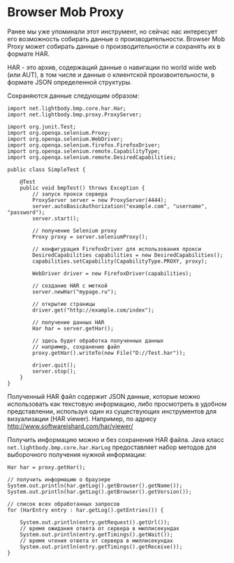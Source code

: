 # Browser Mob Proxy
Ранее мы уже упоминали этот инструмент, но сейчас нас интересует его возможность собирать данные о производительности. Browser Mob Proxy может собирать данные о производительности и сохранять их в формате HAR.

HAR - это архив, содержащий данные о навигации по world wide web (или AUT), в том числе и данные о клиентской произвоительности, в формате JSON определенной структуры.

Сохраняются данные следующим образом:
```
import net.lightbody.bmp.core.har.Har;
import net.lightbody.bmp.proxy.ProxyServer;

import org.junit.Test;
import org.openqa.selenium.Proxy;
import org.openqa.selenium.WebDriver;
import org.openqa.selenium.firefox.FirefoxDriver;
import org.openqa.selenium.remote.CapabilityType;
import org.openqa.selenium.remote.DesiredCapabilities;

public class SimpleTest {

    @Test
    public void bmpTest() throws Exception {
        // запуск прокси сервера
        ProxyServer server = new ProxyServer(4444);
        server.autoBasicAuthorization("example.com", "username", "password");
        server.start();

        // получение Selenium proxy
        Proxy proxy = server.seleniumProxy();

        // конфигурация FirefoxDriver для использования прокси
        DesiredCapabilities capabilities = new DesiredCapabilities();
        capabilities.setCapability(CapabilityType.PROXY, proxy);

        WebDriver driver = new FirefoxDriver(capabilities);

        // создание HAR с меткой
        server.newHar("mypage.ru");

        // открытие страницы
        driver.get("http://example.com/index");

        // получение данных HAR
        Har har = server.getHar();

        // здесь будет обработка полученных данных
        // например, сохранение файл
        proxy.getHar().writeTo(new File("D://Test.har"));

        driver.quit();
        server.stop();
    }
}
```
Полученный HAR файл содержит JSON данные, которые можно использовать как текстовую информацию, либо просмотреть в удобном представлении, используя один из существующих инструментов для визуализации (HAR viewer). Например, по адресу http://www.softwareishard.com/har/viewer/

Получить информацию можно и без сохранения HAR файла. Java класс <code>net.lightbody.bmp.core.har.HarLog</code> предоставляет набор методов для выборочного получения нужной информации:
```
Har har = proxy.getHar();

// получить информацию о браузере
System.out.println(har.getLog().getBrowser().getName());
System.out.println(har.getLog().getBrowser().getVersion());

// список всех обработанных запросов
for (HarEntry entry : har.getLog().getEntries()) {

    System.out.println(entry.getRequest().getUrl());
    // время ожидания ответа от сервера в миллисекундах
    System.out.println(entry.getTimings().getWait());
    // время чтения ответа от сервера в миллисекундах
    System.out.println(entry.getTimings().getReceive());
}
```

